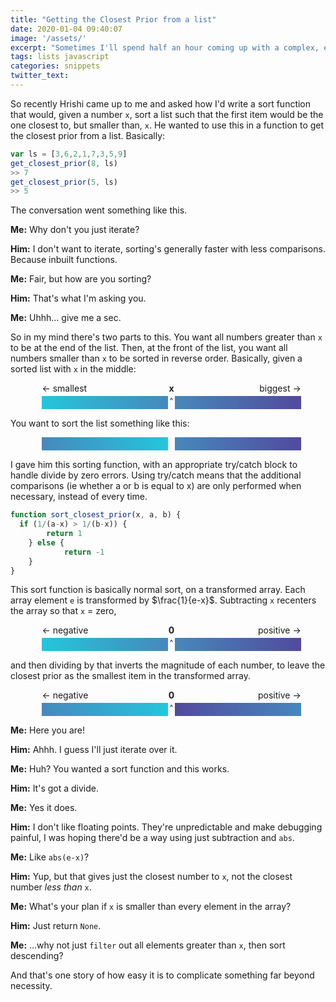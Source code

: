 ```yaml
---
title: "Getting the Closest Prior from a list"
date: 2020-01-04 09:40:07
image: '/assets/'
excerpt: "Sometimes I'll spend half an hour coming up with a complex, elegant solution to a problem, then instantly be hit by a simple fix that makes all that work worthless."
tags: lists javascript
categories: snippets
twitter_text:
---
```


So recently Hrishi came up to me and asked how I'd write a sort function that would, given a number `x`, sort a list such that the first item would be the one closest to, but smaller than, `x`. He wanted to use this in a function to get the closest prior from a list. Basically:

~~~javascript
var ls = [3,6,2,1,7,3,5,9]
get_closest_prior(8, ls)
>> 7
get_closest_prior(5, ls)
>> 5
~~~

The conversation went something like this.



**Me:** Why don't you just iterate?

**Him:**  I don't want to iterate, sorting's generally faster with less comparisons. Because inbuilt functions.

**Me:** Fair, but how are you sorting?

**Him:** That's what I'm asking you.

**Me:** Uhhh... give me a sec.



So in my mind there's two parts to this. You want all numbers greater than `x` to be at the end of the list. Then, at the front of the list, you want all numbers smaller than `x` to be sorted in reverse order. Basically, given a sorted list with `x` in the middle:

<div style="height:1.5em;width:100%"> 
  <div style="height:1.5em;width:40%;margin-left:10%;float:left">&larr; smallest</div>
  <div style="height:1.5em;width:0.8em;float:left;text-align:center"><strong>x</strong></div>
  <div style="height:1.5em;width:40%;float:left;text-align:right">biggest &rarr;</div>
</div> 
<div style="height:1.5em;width:100%"> 
  <div style="background:linear-gradient(to right, #24C6DC, #4788bc); height:1.5em;width:40%;margin-left:10%;float:left"></div>
  <div style="height:1.5em;width:0.8em;float:left;text-align:center
"><sup>^</sup></div>
  <div style="background:linear-gradient(to right, #4788bc, #514A9D); height:1.5em;width:40%;float:left"></div>
</div> 

You want to sort the list something like this:

<div style="height:1.5em;width:100%"> 
  <div style="background:linear-gradient(to right, #4788bc, #24C6DC); height:1.5em;width:40%;margin-left:10%;float:left"></div><div style="height:1.5em;width:0.8em;float:left;text-align:center"></div>
  <div style="background:linear-gradient(to right, #4788bc, #514A9D); height:1.5em;width:40%;float:left"></div>
</div> 

I gave him this sorting function, with an appropriate try/catch block to handle divide by zero errors. Using try/catch means that the additional comparisons (ie whether a or b is equal to x) are only performed when necessary, instead of every time.

~~~javascript
function sort_closest_prior(x, a, b) {
  if (1/(a-x) > 1/(b-x)) {
        return 1
    } else {
   			return -1
    }
}
~~~

This sort function is basically normal sort, on a transformed array. Each array element `e` is transformed by $\frac{1}{e-x}$. Subtracting `x` recenters the array so that `x` = zero,

<div style="height:1.5em;width:100%"> 
  <div style="height:1.5em;width:40%;margin-left:10%;float:left">&larr; negative</div>
  <div style="height:1.5em;width:0.8em;float:left;text-align:center"><strong>0</strong></div>
  <div style="height:1.5em;width:40%;float:left;text-align:right">positive &rarr;</div>
</div> 
<div style="height:1.5em;width:100%"> 
  <div style="background:linear-gradient(to right, #24C6DC, #4788bc); height:1.5em;width:40%;margin-left:10%;float:left"></div>
  <div style="height:1.5em;width:0.8em;float:left;text-align:center
"><sup>^</sup></div>
  <div style="background:linear-gradient(to right, #4788bc, #514A9D); height:1.5em;width:40%;float:left"></div>
</div> 

and then dividing by that inverts the magnitude of each number, to leave the closest prior as the smallest item in the transformed array.

<div style="height:1.5em;width:100%"> 
  <div style="height:1.5em;width:40%;margin-left:10%;float:left">&larr; negative</div>
  <div style="height:1.5em;width:0.8em;float:left;text-align:center"><strong>0</strong></div>
  <div style="height:1.5em;width:40%;float:left;text-align:right">positive &rarr;</div>
</div> 
<div style="height:1.5em;width:100%"> 
  <div style="background:linear-gradient(to right, #4788bc, #24C6DC); height:1.5em;width:40%;margin-left:10%;float:left"></div>
  <div style="height:1.5em;width:0.8em;float:left;text-align:center
"><sup>^</sup></div>
  <div style="background:linear-gradient(to right, #514A9D, #4788bc); height:1.5em;width:40%;float:left"></div>
</div> 



**Me:** Here you are!

**Him:** Ahhh. I guess I'll just iterate over it.

**Me:** Huh? You wanted a sort function and this works.

**Him:** It's got a divide.

**Me:** Yes it does.

**Him:** I don't like floating points. They're unpredictable and make debugging painful, I was hoping there'd be a way using just subtraction and `abs`.

**Me:** Like `abs(e-x)`?

**Him:** Yup, but that gives just the closest number to `x`, not the closest number *less than* `x`.

**Me:** What's your plan if `x` is smaller than every element in the array?

**Him:** Just return `None`.

**Me:** ...why not just `filter` out all elements greater than `x`, then sort descending?



And that's one story of how easy it is to complicate something far beyond necessity.

































































